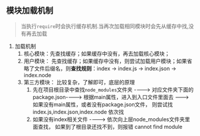 ## 模块加载机制

> 当执行`require`时会执行缓存机制.当再次加载相同模块时会先从缓存中找,没有再去加载

1. 加载机制
   1. 核心模块：先查找缓存；如果缓存中没有，再去加载核心模块；
   2. 用户模块： 先查找缓存；如果缓存中没有，则尝试加载用户模块；如果省略了文件后缀名，则**查找规则**：index  ->  index.js   ->   index.json   ->  index.node
   3. 第三方模块： 比较复杂，了解即可，底层的原理
      1. 先在项目根目录中查找`node_modules`文件夹 ----> 对应文件夹下面的package.json----> 根据main属性，进入到入口文件里面去 ---> 如果没有main属性，或者没有package.json文件， 则尝试找index.js,index.json,index.node 依次找
      2. 如果没有index相关文件 ----> 依次向上层node_modules文件夹里面查找， 如果到了根目录还找不到，则报错 cannot find module